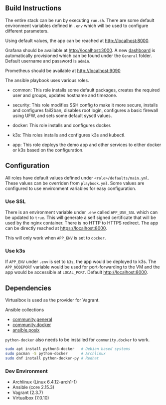 ## Build Instructions
The entire stack can be run by executing `run.sh`. There are some default environment variables defined in `.env` which will be used to configure different parameters.

Using default values, the app can be reached at [http://localhost:8000](http://localhost:8000).

Grafana should be available at [http://localhost:3000](http://localhost:3000). A new [dashboard](http://localhost:3000/d/xDLNRKUWz/app-dashboard?orgId=1&refresh=30s&from=now-5m&to=now) is automatically provisioned which can be found under the `General` folder. Default username and password is `admin`.

Prometheus should be available at [http://localhost:9090](http://localhost:9090)

The ansible playbook uses various roles.
- common: This role installs some default packages, creates the required user and groups, updates hostname and timezone.

- security: This role modifies SSH config to make it more secure, installs and configures fail2ban, disables root login, configures a basic firewall using UFW, and sets some default sysctl values.

- docker: This role installs and configures docker.

- k3s: This roles installs and configures k3s and kubectl.

- app: This role deploys the demo app and other services to either docker or k3s based on the configuration.

## Configuration
All roles have default values defined under `<role>/defaults/main.yml`. These values can be overriden from `playbook.yml`. Some values are configured to use environment variables for easy configuration.

### Use SSL
There is an environment variable under `.env` called `APP_USE_SSL` which can be updated to `true`. This will generate a self signed certificate that will be used by the nginx container. There is no HTTP to HTTPS redirect. The app can be directly reached at [https://localhost:8000](https://localhost:8000).

This will only work when `APP_ENV` is set to `docker`.

### Use k3s
If `APP_ENV` under `.env` is set to `k3s`, the app would be deployed to k3s. The `APP_NODEPORT` variable would be used for port-forwarding to the VM and the app would be accessible at `LOCAL_PORT`. Default [http://localhost:8000](http://localhost:8000).

## Dependencies
Virtualbox is used as the provider for Vagrant.

Ansible collections
- [community.general](https://docs.ansible.com/ansible/latest/collections/community/general/index.html)
- [community.docker](https://docs.ansible.com/ansible/latest/collections/community/docker/index.html)
- [ansible.posix](https://docs.ansible.com/ansible/latest/collections/ansible/posix/index.html)

`python-docker` also needs to be installed for `community.docker` to work.
```bash
sudo apt install python3-docker   # Debian based systems
sudo pacman -S python-docker      # Archlinux
sudo dnf install python-docker-py # Redhat
```

### Dev Environment
- Archlinux (Linux 6.4.12-arch1-1)
- Ansible (core 2.15.3)
- Vagrant (2.3.7)
- Virtualbox (7.0.10)